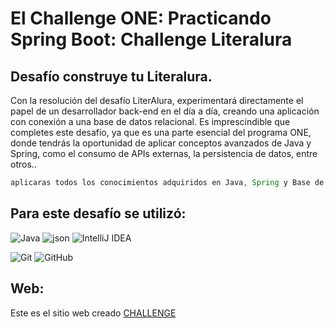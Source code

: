# El Challenge ONE: Practicando Spring Boot: Challenge Literalura





## Desafío construye tu Literalura.
Con la resolución del desafío LiterAlura, experimentará directamente el papel de un desarrollador back-end en el día a día,
creando una aplicación con conexión a una base de datos relacional. Es imprescindible que completes este desafío,
ya que es una parte esencial del programa ONE, donde tendrás la oportunidad de aplicar conceptos avanzados de Java y Spring,
como el consumo de APIs externas, la persistencia de datos, entre otros..

```Java
aplicaras todos los conocimientos adquiridos en Java, Spring y Base de Datos.
```

## Para este desafío se utilizó:

  ![Java](https://img.shields.io/badge/java-%23ED8B00.svg?style=for-the-badge&logo=openjdk&logoColor=white) 
    ![json](https://img.shields.io/badge/json-5E5C5C?style=for-the-badge&logo=json&logoColor=white) 
    ![IntelliJ IDEA](https://img.shields.io/badge/IntelliJIDEA-000000.svg?style=for-the-badge&logo=intellij-idea&logoColor=white)
    
  ![Git](https://img.shields.io/badge/git-%23F05033.svg?style=for-the-badge&logo=git&logoColor=white)
    ![GitHub](https://img.shields.io/badge/github-%23121011.svg?style=for-the-badge&logo=github&logoColor=white)

## Web: 

Este es el sitio web creado [CHALLENGE](https://elif-cotton.github.io/challengeone.github.io/)


